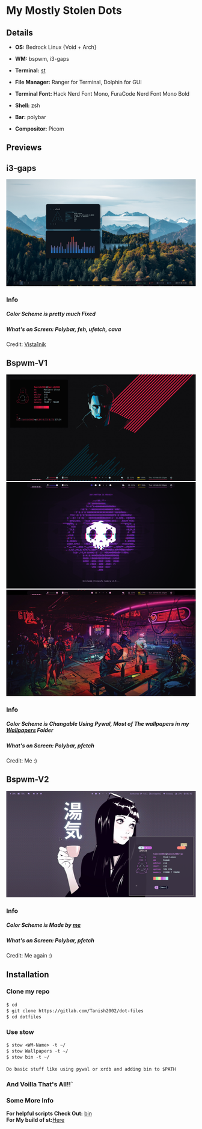 # My Mostly Stolen Dots

## Details


* **OS:** Bedrock Linux {Void + Arch}
 
* **WM:** bspwm, i3-gaps
 
* **Terminal:** [st](https://gitlab.com/Tanish2002/st-tanish2002)

*  **File Manager:** Ranger for Terminal, Dolphin for GUI
 
* **Terminal Font:** Hack Nerd Font Mono, FuraCode Nerd Font Mono Bold
 
* **Shell:** zsh
 
* **Bar:** polybar
 
* **Compositor:** Picom
 
## Previews

## i3-gaps
![previer-i3](Screenshots/i3.png)
### Info
##### Color Scheme is pretty much Fixed
##### What's on Screen: Polybar, feh, ufetch, cava
Credit: [Vista1nik](https://github.com/Vista1nik/i3-mountains)


## Bspwm-V1
![preview-Bspwm](Screenshots/bspwm-v1-2.png)
![preview-Bspwm](Screenshots/bspwm-v1-1.png)
![preview-Bspwm](Screenshots/bspwm-v1-3.png)
### Info
##### Color Scheme is Changable Using Pywal, Most of The wallpapers in my [Wallpapers](https://gitlab.com/Tanish2002/dot-files/-/tree/master/Wallpapers%2FWallpapers) Folder <br />
##### What's on Screen: Polybar, pfetch
Credit: Me :) 

## Bspwm-V2
![preview-Bspwm](Screenshots/bspwm-v2.png)
### Info
##### Color Scheme is Made by [me](https://gitlab.com/Tanish2002/dot-files/-/blob/master/Bspwm/mytheme1)
##### What's on Screen: Polybar, pfetch
Credit: Me again :) 

## Installation

### **Clone my repo**
```
$ cd
$ git clone https://gitlab.com/Tanish2002/dot-files
$ cd dotfiles
``` 

### **Use stow**
```
$ stow <WM-Name> -t ~/
$ stow Wallpapers -t ~/
$ stow bin -t ~/

Do basic stuff like using pywal or xrdb and adding bin to $PATH
```

### **And Voilla That's All!!**`

### Some More Info
**For helpful scripts Check Out:** [bin](https://gitlab.com/Tanish2002/dot-files/-/tree/master/bin%2Fbin) <br />
**For My build of st:**[Here](https://gitlab.com/Tanish2002/st-tanish2002)
